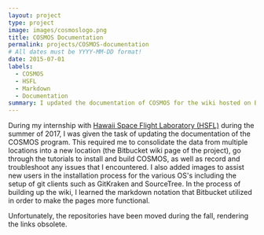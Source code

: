 ```yaml
---
layout: project
type: project
image: images/cosmoslogo.png
title: COSMOS Documentation
permalink: projects/COSMOS-documentation
# All dates must be YYYY-MM-DD format!
date: 2015-07-01
labels:
  - COSMOS
  - HSFL
  - Markdown
  - Documentation
summary: I updated the documentation of COSMOS for the wiki hosted on Bitbucket.
---
```


During my internship with [Hawaii Space Flight Laboratory (HSFL)](https://www.hsfl.hawaii.edu/) during the summer of 2017, I was given the task of updating the documentation of the COSMOS program.  This required me to consolidate the data from multiple locations into a new location (the Bitbucket wiki page of the project), go through the tutorials to install and build COSMOS, as well as record and troubleshoot any issues that I encountered. I also added images to assist new users in the installation process for the various OS's including the setup of git clients such as GitKraken and SourceTree.  In the process of building up the wiki, I learned the markdown notation that Bitbucket utilized in order to make the pages more functional.

Unfortunately, the repositories have been moved during the fall, rendering the links obsolete.  

